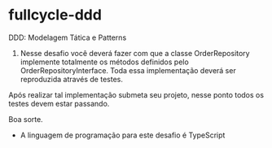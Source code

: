 # fullcycle-ddd
DDD: Modelagem Tática e Patterns

1) Nesse desafio você deverá fazer com que a classe OrderRepository implemente totalmente os métodos definidos pelo OrderRepositoryInterface.
Toda essa implementação deverá ser reproduzida através de testes.

Após realizar tal implementação submeta seu projeto, nesse ponto todos os testes devem estar passando.

Boa sorte.

* A linguagem de programação para este desafio é TypeScript
